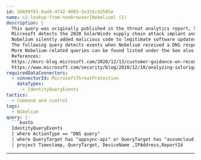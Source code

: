 ```yaml
---
id: 58899f81-6ad4-4f42-9003-5e315c43585e
name: c2-lookup-from-nonbrowser[Nobelium] (1)
description: |
  This query was originally published in the threat analytics report, Solorigate supply chain attack. Please note that these attacks are currently known as the Nobelium campaign.
  Microsoft detects the 2020 SolarWinds supply chain attack implant and its other components as part of a campaign by the Nobelium activity group. Nobelium is the threat actor behind the attack against SolarWinds, which was previously referred to as Solorigate.
  Nobelium silently added malicious code to legitimate software updates for Orion, which is IT monitoring software provided by SolarWinds. In this way, malicious dynamic link libraries (DLLs) were distributed to SolarWinds customers.
  The following query detects events when Nobelium received a DNS response after launching a lookup request to known command-and-control infrastructure.
  More Nobelium-related queries can be found listed under the See also section of this document.
  References:
  https://msrc-blog.microsoft.com/2020/12/13/customer-guidance-on-recent-nation-state-cyber-attacks/
  https://www.microsoft.com/security/blog/2020/12/18/analyzing-solorigate-the-compromised-dll-file-that-started-a-sophisticated-cyberattack-and-how-microsoft-defender-helps-protect/
requiredDataConnectors:
  - connectorId: MicrosoftThreatProtection
    dataTypes:
      - IdentityQueryEvents
tactics:
  - Command and control
tags:
  - Nobelium
query: |-
  ```kusto
  IdentityQueryEvents
  | where ActionType == "DNS query"
  | where QueryTarget has "appsync-api" or QueryTarget has "avsvmcloud.com"
  | project Timestamp, QueryTarget, DeviceName ,IPAddress,ReportId
  ```
---
```


